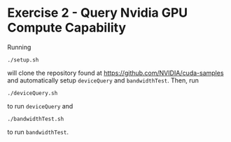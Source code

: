 # Exercise 2 - Query Nvidia GPU Compute Capability

Running

```
./setup.sh
```

will clone the repository found at https://github.com/NVIDIA/cuda-samples and automatically setup `deviceQuery` and `bandwidthTest`. Then, run

```
./deviceQuery.sh
```

to run `deviceQuery` and

```
./bandwidthTest.sh
```

to run `bandwidthTest`.
